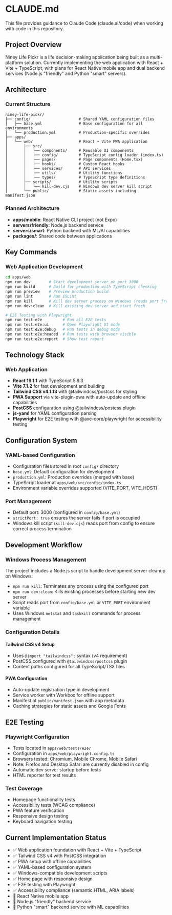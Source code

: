 # CLAUDE.md

This file provides guidance to Claude Code (claude.ai/code) when working with code in this repository.

## Project Overview

Niney Life Pickr is a life decision-making application being built as a multi-platform solution. Currently implementing the web application with React + Vite + TypeScript, with plans for React Native mobile app and dual backend services (Node.js "friendly" and Python "smart" servers).

## Architecture

### Current Structure
```
niney-life-pickr/
├── config/                     # Shared YAML configuration files
│   ├── base.yml                # Base configuration for all environments
│   └── production.yml          # Production-specific overrides
├── apps/
│   └── web/                    # React + Vite PWA application
│       ├── src/
│       │   ├── components/     # Reusable UI components
│       │   ├── config/         # TypeScript config loader (index.ts)
│       │   ├── pages/          # Page components (Home.tsx)
│       │   ├── hooks/          # Custom React hooks
│       │   ├── services/       # API services
│       │   ├── utils/          # Utility functions
│       │   └── types/          # TypeScript type definitions
│       ├── scripts/            # Utility scripts
│       │   └── kill-dev.cjs    # Windows dev server kill script
│       └── public/             # Static assets including manifest.json
```

### Planned Architecture
- **apps/mobile**: React Native CLI project (not Expo)
- **servers/friendly**: Node.js backend service
- **servers/smart**: Python backend with ML/AI capabilities
- **packages/**: Shared code between applications

## Key Commands

### Web Application Development
```bash
cd apps/web
npm run dev        # Start development server on port 3000
npm run build      # Build for production with TypeScript checking
npm run preview    # Preview production build
npm run lint       # Run ESLint
npm run kill       # Kill dev server process on Windows (reads port from config)
npm run dev:clean  # Kill existing dev server and start fresh

# E2E Testing with Playwright
npm run test:e2e         # Run all E2E tests
npm run test:e2e:ui      # Open Playwright UI mode
npm run test:e2e:debug   # Run tests in debug mode
npm run test:e2e:headed  # Run tests with browser visible
npm run test:e2e:report  # Show test report
```

## Technology Stack

### Web Application
- **React 19.1.1** with TypeScript 5.8.3
- **Vite 7.1.2** for fast development and building
- **Tailwind CSS v4.1.13** with @tailwindcss/postcss for styling
- **PWA Support** via vite-plugin-pwa with auto-update and offline capabilities
- **PostCSS** configuration using @tailwindcss/postcss plugin
- **js-yaml** for YAML configuration parsing
- **Playwright** for E2E testing with @axe-core/playwright for accessibility testing

## Configuration System

### YAML-based Configuration
- Configuration files stored in root `config/` directory
- `base.yml`: Default configuration for development
- `production.yml`: Production overrides (merged with base)
- TypeScript loader at `apps/web/src/config/index.ts`
- Environment variable overrides supported (VITE_PORT, VITE_HOST)

### Port Management
- Default port: 3000 (configured in `config/base.yml`)
- `strictPort: true` ensures the server fails if port is occupied
- Windows kill script (`kill-dev.cjs`) reads port from config to ensure correct process termination

## Development Workflow

### Windows Process Management
The project includes a Node.js script to handle development server cleanup on Windows:
- `npm run kill`: Terminates any process using the configured port
- `npm run dev:clean`: Kills existing processes before starting new dev server
- Script reads port from `config/base.yml` or `VITE_PORT` environment variable
- Uses Windows `netstat` and `taskkill` commands for process management

### Configuration Details

#### Tailwind CSS v4 Setup
- Uses `@import "tailwindcss";` syntax (v4 requirement)
- PostCSS configured with `@tailwindcss/postcss` plugin
- Content paths configured for all TypeScript/TSX files

#### PWA Configuration
- Auto-update registration type in development
- Service worker with Workbox for offline support
- Manifest at `public/manifest.json` with app metadata
- Caching strategies for static assets and Google Fonts

## E2E Testing

### Playwright Configuration
- Tests located in `apps/web/tests/e2e/`
- Configuration in `apps/web/playwright.config.ts`
- Browsers tested: Chromium, Mobile Chrome, Mobile Safari
- Note: Firefox and Desktop Safari are currently disabled in config
- Automatic dev server startup before tests
- HTML reporter for test results

### Test Coverage
- Homepage functionality tests
- Accessibility tests (WCAG compliance)
- PWA feature verification
- Responsive design testing
- Keyboard navigation testing

## Current Implementation Status

- ✅ Web application foundation with React + Vite + TypeScript
- ✅ Tailwind CSS v4 with PostCSS integration
- ✅ PWA setup with offline capabilities
- ✅ YAML-based configuration system
- ✅ Windows-compatible development scripts
- ✅ Home page with responsive design
- ✅ E2E testing with Playwright
- ✅ Accessibility compliance (semantic HTML, ARIA labels)
- 🔲 React Native mobile app
- 🔲 Node.js "friendly" backend service
- 🔲 Python "smart" backend service with ML capabilities